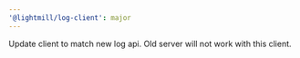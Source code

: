 ```yaml
---
'@lightmill/log-client': major
---
```


Update client to match new log api. Old server will not work with this client.
